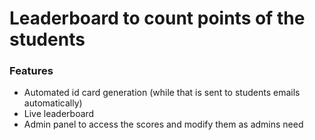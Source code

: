 # Leaderboard to count points of the students

### Features
- Automated id card generation (while that is sent to students emails automatically)
- Live leaderboard
- Admin panel to access the scores and modify them as admins need
